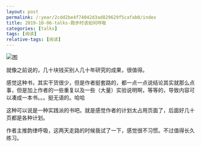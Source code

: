 ```yaml
---
layout: post
permalink: /:year/2cdd2be4f74042d3ad829629f5cafab0/index
title: 2019-10-06-talks-跑步时该如何呼吸
categories: [talks]
tags: [阅读]
relative-tags: [阅读]
---
```


![图](https://gitee.com/linxingyang/at-2020-10-02-image/raw/master/image/T-talks/image/2019/books/pbsgrhhx.jpg)

就像之前说的，几十块钱买别人几十年研究的成果，很值得。

感觉这种书，其实干货很少，但是作者挺套路的，都一点一点说结论其实就那么点事，但是加上作者的一些重复以及一些（大量）实验说明啊，等等的，导致内容可以凑成一本书。。。挺无语的。哈哈

这种可以说是一种实践派的书吧。就是感觉作者的计划太占用页面了，后面好几十页都是各种计划。


作者主推韵律呼吸，这两天走路的时候我试了一下，感觉很不习惯。不过值得长久练习。

